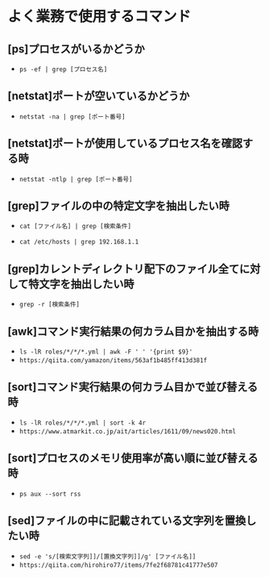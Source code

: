 # よく業務で使用するコマンド

## [ps]プロセスがいるかどうか
+ `ps -ef | grep [プロセス名]`

## [netstat]ポートが空いているかどうか
+ `netstat -na | grep [ポート番号]`

## [netstat]ポートが使用しているプロセス名を確認する時
+ `netstat -ntlp | grep [ポート番号]`

## [grep]ファイルの中の特定文字を抽出したい時
+ `cat [ファイル名] | grep [検索条件]`
* `cat /etc/hosts | grep 192.168.1.1`

## [grep]カレントディレクトリ配下のファイル全てに対して特文字を抽出したい時
+ `grep -r [検索条件]`

## [awk]コマンド実行結果の何カラム目かを抽出する時
+ `ls -lR roles/*/*/*.yml | awk -F ' ' '{print $9}'`
+ `https://qiita.com/yamazon/items/563af1b485ff413d381f`

## [sort]コマンド実行結果の何カラム目かで並び替える時
+ `ls -lR roles/*/*/*.yml | sort -k 4r`
+ `https://www.atmarkit.co.jp/ait/articles/1611/09/news020.html`

## [sort]プロセスのメモリ使用率が高い順に並び替える時
+ `ps aux --sort rss`

## [sed]ファイルの中に記載されている文字列を置換したい時
+ `sed -e 's/[検索文字列]]/[置換文字列]]/g' [ファイル名]]`
+ `https://qiita.com/hirohiro77/items/7fe2f68781c41777e507`


